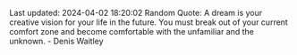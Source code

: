 Last updated: 2024-04-02 18:20:02
Random Quote: A dream is your creative vision for your life in the future. You must break out of your current comfort zone and become comfortable with the unfamiliar and the unknown. - Denis Waitley